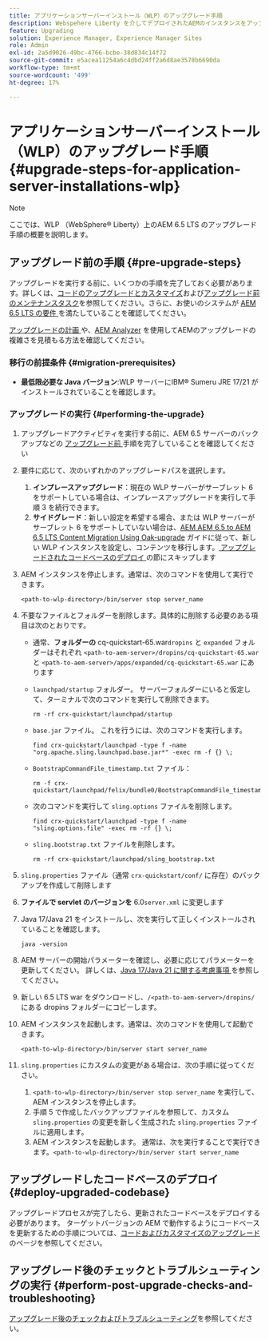 ```yaml
---
title: アプリケーションサーバーインストール（WLP）のアップグレード手順
description: Webspehere Liberty を介してデプロイされたAEMのインスタンスをアップグレードする方法について説明します。
feature: Upgrading
solution: Experience Manager, Experience Manager Sites
role: Admin
exl-id: 2a5d9026-49bc-4766-bcbe-38d834c14f72
source-git-commit: e5acea11254a6c4dbd24ff2a6d8ae3578b6690da
workflow-type: tm+mt
source-wordcount: '499'
ht-degree: 17%

---
```


# アプリケーションサーバーインストール（WLP）のアップグレード手順 {#upgrade-steps-for-application-server-installations-wlp}

>[!NOTE]
>
>ここでは、WLP （WebSphere® Liberty）上のAEM 6.5 LTS のアップグレード手順の概要を説明します。

## アップグレード前の手順 {#pre-upgrade-steps}

アップグレードを実行する前に、いくつかの手順を完了しておく必要があります。詳しくは、[コードのアップグレードとカスタマイズ](/help/sites-deploying/upgrading-code-and-customizations.md)および[アップグレード前のメンテナンスタスク](/help/sites-deploying/pre-upgrade-maintenance-tasks.md)を参照してください。さらに、お使いのシステムが [AEM 6.5 LTS の要件 ](/help/sites-deploying/technical-requirements.md) を満たしていることを確認してください。

[ アップグレードの計画 ](/help/sites-deploying/upgrade-planning.md) や、[AEM Analyzer](/help/sites-deploying/aem-analyzer.md) を使用してAEMのアップグレードの複雑さを見積もる方法を確認してください。

### 移行の前提条件 {#migration-prerequisites}

* **最低限必要な Java バージョン**:WLP サーバーにIBM® Sumeru JRE 17/21 がインストールされていることを確認します。

### アップグレードの実行 {#performing-the-upgrade}

1. アップグレードアクティビティを実行する前に、AEM 6.5 サーバーのバックアップなどの [ アップグレード前 ](#pre-upgrade-steps) 手順を完了していることを確認してください
1. 要件に応じて、次のいずれかのアップグレードパスを選択します。
   1. **インプレースアップグレード**：現在の WLP サーバーがサーブレット 6 をサポートしている場合は、インプレースアップグレードを実行して手順 3 を続行できます。
   1. **サイドグレード**：新しい設定を希望する場合、または WLP サーバーがサーブレット 6 をサポートしていない場合は、[AEM AEM 6.5 to AEM 6.5 LTS Content Migration Using Oak-upgrade](/help/sites-deploying/aem-65-to-aem-65lts-content-migration-using-oak-upgrade.md) ガイドに従って、新しい WLP インスタンスを設定し、コンテンツを移行します。[ アップグレードされたコードベースのデプロイ ](#deploy-upgraded-codebase) の節にスキップします

1. AEM インスタンスを停止します。通常は、次のコマンドを使用して実行できます。

   ```shell
   <path-to-wlp-directory>/bin/server stop server_name
   ```

1. 不要なファイルとフォルダーを削除します。具体的に削除する必要のある項目は次のとおりです。

   * 通常、**フォルダーの** cq-quickstart-65.war`dropins` と `expanded` フォルダーはそれぞれ `<path-to-aem-server>/dropins/cq-quickstart-65.war` と `<path-to-aem-server>/apps/expanded/cq-quickstart-65.war` にあります
   * `launchpad/startup` フォルダー。 サーバーフォルダーにいると仮定して、ターミナルで次のコマンドを実行して削除できます。

     ```shell
     rm -rf crx-quickstart/launchpad/startup
     ```

   * `base.jar` ファイル。 これを行うには、次のコマンドを実行します。

     ```shell
     find crx-quickstart/launchpad -type f -name "org.apache.sling.launchpad.base.jar*" -exec rm -f {} \;
     ```

   * `BootstrapCommandFile_timestamp.txt` ファイル：

     ```shell
     rm -f crx-quickstart/launchpad/felix/bundle0/BootstrapCommandFile_timestamp.txt
     ```

   * 次のコマンドを実行して `sling.options` ファイルを削除します。

     ```shell
     find crx-quickstart/launchpad -type f -name "sling.options.file" -exec rm -rf {} \; 
     ```

   * `sling.bootstrap.txt` ファイルを削除します。

     ```shell
     rm -rf crx-quickstart/launchpad/sling_bootstrap.txt
     ```

1. `sling.properties` ファイル（通常 `crx-quickstart/conf/` に存在）のバックアップを作成して削除します
1. **ファイルで servlet のバージョンを** 6.0`server.xml` に変更します
1. Java 17/Java 21 をインストールし、次を実行して正しくインストールされていることを確認します。

   ```shell
   java -version
   ```

1. AEM サーバーの開始パラメーターを確認し、必要に応じてパラメーターを更新してください。 詳しくは、[Java 17/Java 21 に関する考慮事項 ](/help/sites-deploying/custom-standalone-install.md#java-considerations) を参照してください。
1. 新しい 6.5 LTS war をダウンロードし、`/<path-to-aem-server>/dropins/` にある dropins フォルダーにコピーします。
1. AEM インスタンスを起動します。通常は、次のコマンドを使用して起動できます。

   ```shell
   <path-to-wlp-directory>/bin/server start server_name
   ```

1. `sling.properties` にカスタムの変更がある場合は、次の手順に従ってください。

   1. `<path-to-wlp-directory>/bin/server stop server_name` を実行して、AEM インスタンスを停止します。
   1. 手順 5 で作成したバックアップファイルを参照して、カスタム `sling.properties` の変更を新しく生成された `sling.properties` ファイルに適用します。
   1. AEM インスタンスを起動します。 通常は、次を実行することで実行できます。`<path-to-wlp-directory>/bin/server start server_name`

## アップグレードしたコードベースのデプロイ {#deploy-upgraded-codebase}

アップグレードプロセスが完了したら、更新されたコードベースをデプロイする必要があります。 ターゲットバージョンの AEM で動作するようにコードベースを更新するための手順については、[コードおよびカスタマイズのアップグレード](/help/sites-deploying/upgrading-code-and-customizations.md)のページを参照してください。

## アップグレード後のチェックとトラブルシューティングの実行 {#perform-post-upgrade-checks-and-troubleshooting}

[アップグレード後のチェックおよびトラブルシューティング](/help/sites-deploying/post-upgrade-checks-and-troubleshooting.md)を参照してください。
